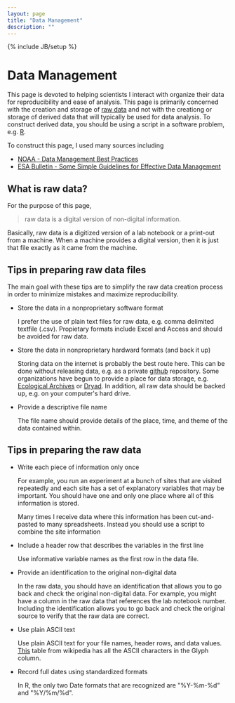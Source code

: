 ```yaml
---
layout: page
title: "Data Management"
description: ""
---
```

{% include JB/setup %}

# Data Management

This page is devoted to helping scientists I interact with organize their data for reproducibility and ease of analysis. This page is primarily concerned with the creation and storage of [raw data](https://en.wikipedia.org/wiki/Raw_data) and not with the creationg or storage of derived data that will typically be used for data analysis. To construct derived data, you should be using a script in a software problem, e.g. [R](http://r-project.org/).

To construct this page, I used many sources including 

- [NOAA - Data Management Best Practices](http://www.ncddc.noaa.gov/activities/science-technology/data-management/)
- [ESA Bulletin - Some Simple Guidelines for Effective Data Management](http://www.esajournals.org/doi/abs/10.1890/0012-9623-90.2.205)

## What is raw data?

For the purpose of this page, 

> raw data is a digital version of non-digital information. 

Basically, raw data is a digitized version of a lab notebook or a print-out from a machine. When a machine provides a digital version, then it is just that file exactly as it came from the machine. 

## Tips in preparing raw data files

The main goal with these tips are to simplify the raw data creation process in order to minimize mistakes and maximize reproducibility.

- Store the data in a nonproprietary software format

    I prefer the use of plain text files for raw data, e.g. comma delimited textfile (.csv). Propietary formats include Excel and Access and should be avoided for raw data. 

- Store the data in nonproprietary hardward formats (and back it up)

    Storing data on the internet is probably the best route here. This can be done without releasing data, e.g. as a private [github](http://github.com/) repository. Some organizations have begun to provide a place for data storage, e.g. [Ecological Archives](http://esapubs.org/archive/default.htm) or [Dryad](http://datadryad.org/). In addition, all raw data should be backed up, e.g. on your computer's hard drive. 

- Provide a descriptive file name

    The file name should provide details of the place, time, and theme of the data contained within. 


## Tips in preparing the raw data

- Write each piece of information only once

    For example, you run an experiment at a bunch of sites that are visited repeatedly and each site has a set of explanatory variables that may be important. You should have one and only one place where all of this information is stored. 

    Many times I receive data where this information has been cut-and-pasted to many spreadsheets. Instead you should use a script to combine the site information

- Include a header row that describes the variables in the first line

    Use informative variable names as the first row in the data file. 

- Provide an identification to the original non-digital data

    In the raw data, you should have an identification that allows you to go back and check the original non-digital data. For example, you might have a column in the raw data that references the lab notebook number. Including the identification allows you to go back and check the original source to verify that the raw data are correct. 

- Use plain ASCII text

    Use plain ASCII text for your file names, header rows, and data values. [This](https://en.wikipedia.org/wiki/ASCII#ASCII_printable_code_chart) table from wikipedia has all the ASCII characters in the Glyph column. 

- Record full dates using standardized formats

    In R, the only two Date formats that are recognized are "%Y-%m-%d" and "%Y/%m/%d". 
